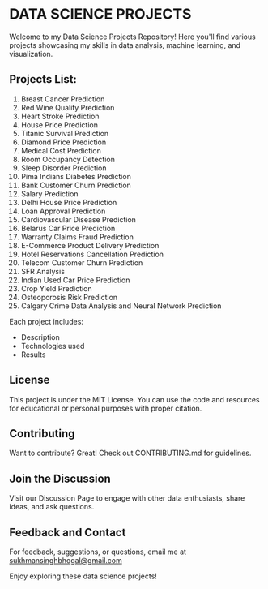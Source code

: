 # DATA SCIENCE PROJECTS

Welcome to my Data Science Projects Repository! Here you'll find various projects showcasing my skills in data analysis, machine learning, and visualization.



## Projects List:

1. Breast Cancer Prediction
2. Red Wine Quality Prediction
3. Heart Stroke Prediction
4. House Price Prediction
5. Titanic Survival Prediction
6. Diamond Price Prediction
7. Medical Cost Prediction
8. Room Occupancy Detection
9. Sleep Disorder Prediction
10. Pima Indians Diabetes Prediction
11. Bank Customer Churn Prediction
12. Salary Prediction
13. Delhi House Price Prediction
14. Loan Approval Prediction
15. Cardiovascular Disease Prediction
16. Belarus Car Price Prediction
17. Warranty Claims Fraud Prediction
18. E-Commerce Product Delivery Prediction
19. Hotel Reservations Cancellation Prediction
20. Telecom Customer Churn Prediction
21. SFR Analysis
22. Indian Used Car Price Prediction
23. Crop Yield Prediction
24. Osteoporosis Risk Prediction
25. Calgary Crime Data Analysis and Neural Network Prediction

Each project includes:
- Description
- Technologies used
- Results

## License

This project is under the MIT License. You can use the code and resources for educational or personal purposes with proper citation.

## Contributing

Want to contribute? Great! Check out CONTRIBUTING.md for guidelines.

## Join the Discussion

Visit our Discussion Page to engage with other data enthusiasts, share ideas, and ask questions.

## Feedback and Contact

For feedback, suggestions, or questions, email me at sukhmansinghbhogal@gmail.com

Enjoy exploring these data science projects!